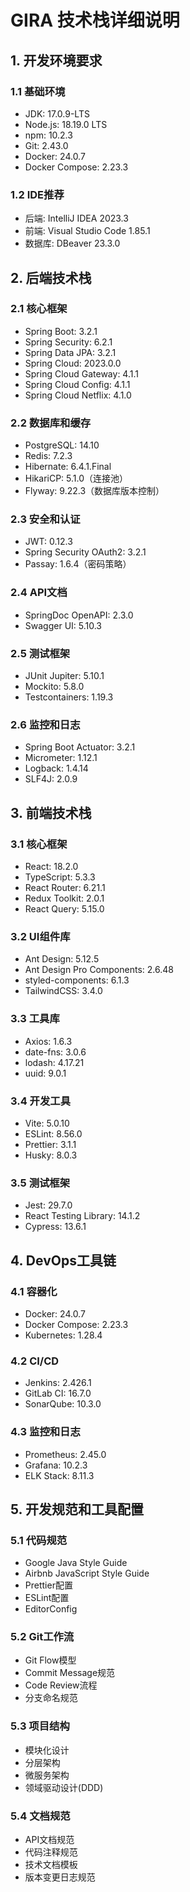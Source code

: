 # GIRA 技术栈详细说明

## 1. 开发环境要求

### 1.1 基础环境
- JDK: 17.0.9-LTS
- Node.js: 18.19.0 LTS
- npm: 10.2.3
- Git: 2.43.0
- Docker: 24.0.7
- Docker Compose: 2.23.3

### 1.2 IDE推荐
- 后端: IntelliJ IDEA 2023.3
- 前端: Visual Studio Code 1.85.1
- 数据库: DBeaver 23.3.0

## 2. 后端技术栈

### 2.1 核心框架
- Spring Boot: 3.2.1
- Spring Security: 6.2.1
- Spring Data JPA: 3.2.1
- Spring Cloud: 2023.0.0
- Spring Cloud Gateway: 4.1.1
- Spring Cloud Config: 4.1.1
- Spring Cloud Netflix: 4.1.0

### 2.2 数据库和缓存
- PostgreSQL: 14.10
- Redis: 7.2.3
- Hibernate: 6.4.1.Final
- HikariCP: 5.1.0（连接池）
- Flyway: 9.22.3（数据库版本控制）

### 2.3 安全和认证
- JWT: 0.12.3
- Spring Security OAuth2: 3.2.1
- Passay: 1.6.4（密码策略）

### 2.4 API文档
- SpringDoc OpenAPI: 2.3.0
- Swagger UI: 5.10.3

### 2.5 测试框架
- JUnit Jupiter: 5.10.1
- Mockito: 5.8.0
- Testcontainers: 1.19.3

### 2.6 监控和日志
- Spring Boot Actuator: 3.2.1
- Micrometer: 1.12.1
- Logback: 1.4.14
- SLF4J: 2.0.9

## 3. 前端技术栈

### 3.1 核心框架
- React: 18.2.0
- TypeScript: 5.3.3
- React Router: 6.21.1
- Redux Toolkit: 2.0.1
- React Query: 5.15.0

### 3.2 UI组件库
- Ant Design: 5.12.5
- Ant Design Pro Components: 2.6.48
- styled-components: 6.1.3
- TailwindCSS: 3.4.0

### 3.3 工具库
- Axios: 1.6.3
- date-fns: 3.0.6
- lodash: 4.17.21
- uuid: 9.0.1

### 3.4 开发工具
- Vite: 5.0.10
- ESLint: 8.56.0
- Prettier: 3.1.1
- Husky: 8.0.3

### 3.5 测试框架
- Jest: 29.7.0
- React Testing Library: 14.1.2
- Cypress: 13.6.1

## 4. DevOps工具链

### 4.1 容器化
- Docker: 24.0.7
- Docker Compose: 2.23.3
- Kubernetes: 1.28.4

### 4.2 CI/CD
- Jenkins: 2.426.1
- GitLab CI: 16.7.0
- SonarQube: 10.3.0

### 4.3 监控和日志
- Prometheus: 2.45.0
- Grafana: 10.2.3
- ELK Stack: 8.11.3

## 5. 开发规范和工具配置

### 5.1 代码规范
- Google Java Style Guide
- Airbnb JavaScript Style Guide
- Prettier配置
- ESLint配置
- EditorConfig

### 5.2 Git工作流
- Git Flow模型
- Commit Message规范
- Code Review流程
- 分支命名规范

### 5.3 项目结构
- 模块化设计
- 分层架构
- 微服务架构
- 领域驱动设计(DDD)

### 5.4 文档规范
- API文档规范
- 代码注释规范
- 技术文档模板
- 版本变更日志规范 
